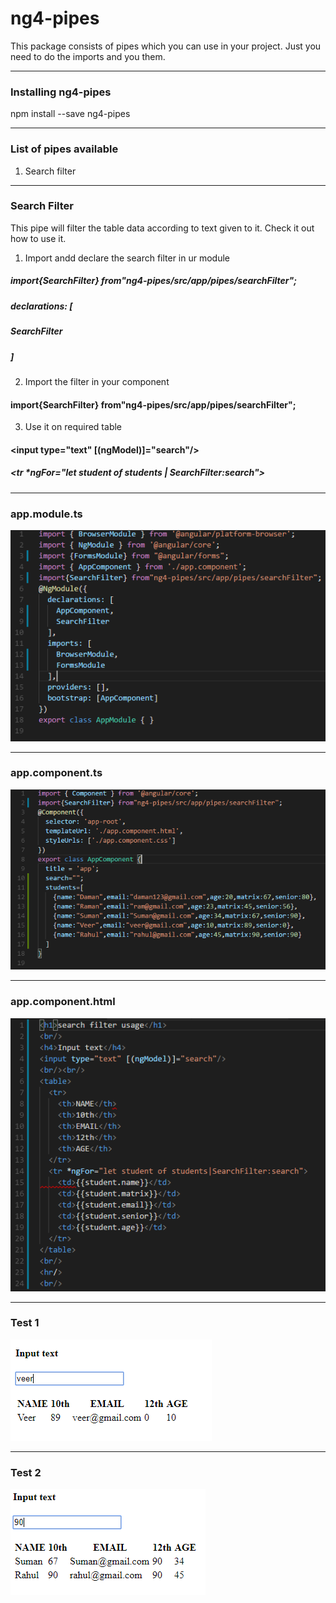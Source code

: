 # ng4-pipes
This package consists of pipes which you can use in your project. Just you need to do the imports and you them.
***
### Installing ng4-pipes
npm install --save ng4-pipes
___
### List of pipes available 
1. Search filter

***
### Search Filter
This pipe will filter the table data according to text given to it. Check it out how to use it.

1. Import andd declare the search filter in ur module

##### import{SearchFilter} from"ng4-pipes/src/app/pipes/searchFilter";

##### declarations: [
#####   SearchFilter
 ##### ]

2. Import the filter in your component

#### import{SearchFilter} from"ng4-pipes/src/app/pipes/searchFilter";

3. Use it on required table

#### <input type="text" [(ngModel)]="search"/>

##### <tr *ngFor="let student of students | SearchFilter:search">

***
### app.module.ts 
![alt text](https://github.com/soniabehal/ng4-pipes/blob/master/images/module.PNG)
***
### app.component.ts
![alt text](https://github.com/soniabehal/ng4-pipes/blob/master/images/component.PNG)
***
### app.component.html
![alt text](https://github.com/soniabehal/ng4-pipes/blob/master/images/html.PNG)
***
### Test 1
![alt text](https://github.com/soniabehal/ng4-pipes/blob/master/images/test1.PNG)
***
### Test 2
![alt text](https://github.com/soniabehal/ng4-pipes/blob/master/images/test2.PNG)

